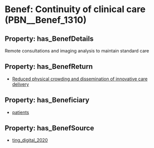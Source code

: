 # Benef: __Continuity of clinical care__ (PBN__Benef_1310)

## Property: has_BenefDetails

Remote consultations and imaging analysis to maintain standard care

## Property: has_BenefReturn

* [Reduced physical crowding and dissemination of innovative care delivery](../BenefReturn/PBN__BenefReturn_1480)

## Property: has_Beneficiary

* [patients](../Stakeholder/PBN__Stakeholder_31)

## Property: has_BenefSource

* [ting_digital_2020](../Article/PBN__Article_278)

